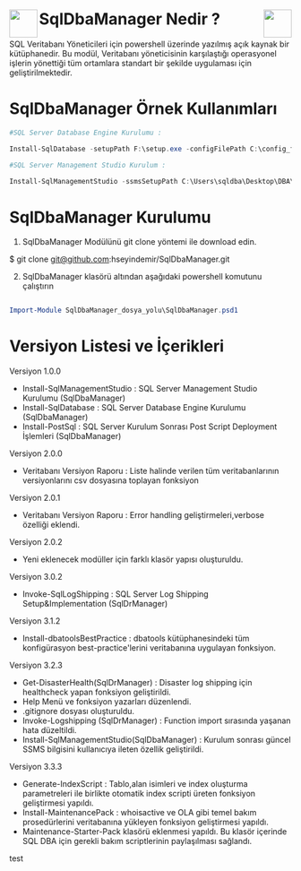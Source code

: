 # SqlDbaManager Nedir ? <img align="left" width="50" height="50" src="https://github.com/hseyindemir/SqlDbaManager/blob/master/Images/ps-icon.png"> <img align="right" width="50" height="50" src="https://github.com/hseyindemir/SqlDbaManager/blob/master/Images/sql-icon.png"> 

SQL Veritabanı Yöneticileri için powershell üzerinde yazılmış açık kaynak bir kütüphanedir. Bu modül, Veritabanı yöneticisinin karşılaştığı operasyonel işlerin yönettiği tüm ortamlara standart bir şekilde uygulaması için geliştirilmektedir. 


# SqlDbaManager Örnek Kullanımları

```powershell
#SQL Server Database Engine Kurulumu : 

Install-SqlDatabase -setupPath F:\setup.exe -configFilePath C:\config_file_ismi.ini -setupAccount DOMAIN\account_ismi -accountPasswd account_sifre -saPassWd saSifresi

#SQL Server Management Studio Kurulum : 

Install-SqlManagementStudio -ssmsSetupPath C:\Users\sqldba\Desktop\DBA\"

```

# SqlDbaManager Kurulumu

1. SqlDbaManager Modülünü git clone yöntemi ile download edin.

$ git clone git@github.com:hseyindemir/SqlDbaManager.git

2. SqlDbaManager klasörü altından aşağıdaki powershell komutunu çalıştırın
```powershell

Import-Module SqlDbaManager_dosya_yolu\SqlDbaManager.psd1

```
# Versiyon Listesi ve İçerikleri

Versiyon 1.0.0 

- Install-SqlManagementStudio : SQL Server Management Studio Kurulumu (SqlDbaManager) 
- Install-SqlDatabase : SQL Server Database Engine Kurulumu (SqlDbaManager) 
- Install-PostSql : SQL Server Kurulum Sonrası Post Script Deployment İşlemleri (SqlDbaManager) 


Versiyon 2.0.0 

- Veritabanı Versiyon Raporu : Liste halinde verilen tüm veritabanlarının versiyonlarını csv dosyasına toplayan fonksiyon

Versiyon 2.0.1 

- Veritabanı Versiyon Raporu : Error handling geliştirmeleri,verbose özelliği eklendi.

Versiyon 2.0.2

- Yeni eklenecek modüller için farklı klasör yapısı oluşturuldu.

Versiyon 3.0.2

- Invoke-SqlLogShipping : SQL Server Log Shipping Setup&Implementation (SqlDrManager) 

Versiyon 3.1.2

- Install-dbatoolsBestPractice : dbatools kütüphanesindeki tüm konfigürasyon best-practice'lerini veritabanına uygulayan fonksiyon.

Versiyon 3.2.3

- Get-DisasterHealth(SqlDrManager) : Disaster log shipping için healthcheck yapan fonksiyon geliştirildi.
- Help Menü ve fonksiyon yazarları düzenlendi.
- .gitignore dosyası oluşturuldu.
- Invoke-Logshipping (SqlDrManager) : Function import sırasında yaşanan hata düzeltildi.
- Install-SqlManagementStudio(SqlDbaManager) : Kurulum sonrası güncel SSMS bilgisini kullanıcıya ileten özellik geliştirildi.

Versiyon 3.3.3

- Generate-IndexScript : Tablo,alan isimleri ve index oluşturma parametreleri ile birlikte otomatik index scripti üreten fonksiyon geliştirmesi yapıldı. 
- Install-MaintenancePack : whoisactive ve OLA gibi temel bakım prosedürlerini veritabanına yükleyen fonksiyon geliştirmesi yapıldı.
- Maintenance-Starter-Pack klasörü eklenmesi yapıldı. Bu klasör içerinde SQL DBA için gerekli bakım scriptlerinin paylaşılması sağlandı. 

test
